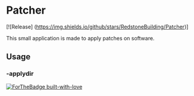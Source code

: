 # Patcher

[![Release] (https://img.shields.io/github/stars/RedstoneBuilding/Patcher)] 



This small application is made to apply patches on software. 

## Usage

### -applydir

[![ForTheBadge built-with-love](http://ForTheBadge.com/images/badges/built-with-love.svg)](https://GitHub.com/Naereen/)

